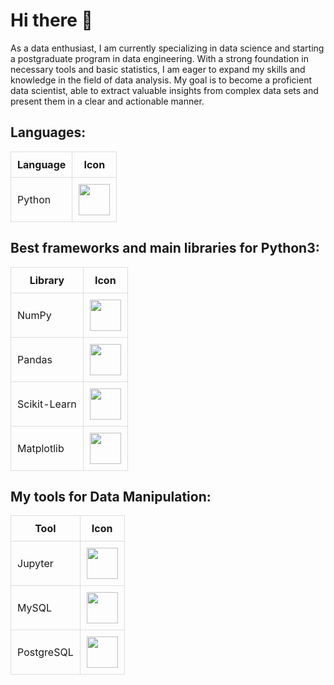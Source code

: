 <!DOCTYPE html>
<html>
<head>
  <title>Perfil de [Seu Nome]</title>
  <style>
    table {
      border-collapse: collapse;
    }
    th, td {
      border: 1px solid #ddd;
      padding: 10px;
    }
  </style>
</head>
<body>
  <h1>Hi there 👋</h1>
  <p>As a data enthusiast, I am currently specializing in data science and starting a postgraduate program in data engineering. With a strong foundation in necessary tools and basic statistics, I am eager to expand my skills and knowledge in the field of data analysis. My goal is to become a proficient data scientist, able to extract valuable insights from complex data sets and present them in a clear and actionable manner.</p>

  <h2>Languages:</h2>
  <table>
    <tr>
      <th>Language</th>
      <th>Icon</th>
    </tr>
    <tr>
      <td>Python</td>
      <td><img width='50' height='50' src="https://cdn.jsdelivr.net/gh/devicons/devicon@latest/icons/python/python-original-wordmark.svg" /></td>
    </tr>
  </table>

  <h2>Best frameworks and main libraries for Python3:</h2>
  <table>
    <tr>
      <th>Library</th>
      <th>Icon</th>
    </tr>
    <tr>
      <td>NumPy</td>
      <td><img width='50' height='50' src="https://cdn.jsdelivr.net/gh/devicons/devicon@latest/icons/numpy/numpy-original-wordmark.svg" /></td>
    </tr>
    <tr>
      <td>Pandas</td>
      <td><img width='50' height='50' src="https://cdn.jsdelivr.net/gh/devicons/devicon@latest/icons/pandas/pandas-original-wordmark.svg" /></td>
    </tr>
    <tr>
      <td>Scikit-Learn</td>
      <td><img width='50' height='50' src="https://cdn.jsdelivr.net/gh/devicons/devicon@latest/icons/scikitlearn/scikitlearn-original.svg" /></td>
    </tr>
    <tr>
      <td>Matplotlib</td>
      <td><img width='50' height='50' src="https://cdn.jsdelivr.net/gh/devicons/devicon@latest/icons/matplotlib/matplotlib-original-wordmark.svg" /></td>
    </tr>
  </table>

<h2>My tools for Data Manipulation:</h2>
<table>
  <tr>
    <th>Tool</th>
    <th>Icon</th>
  </tr>
  <tr>
    <td>Jupyter</td>
    <td><img width='50' height='50' src="https://cdn.jsdelivr.net/gh/devicons/devicon@latest/icons/jupyter/jupyter-original-wordmark.svg" /></td>
  </tr>
  <tr>
    <td>MySQL</td>
    <td><img width='50' height='50' src="https://cdn.jsdelivr.net/gh/devicons/devicon@latest/icons/mysql/mysql-original-wordmark.svg" /></td>
  </tr>
  <tr>
    <td>PostgreSQL</td>
    <td><img width='50' height='50' src="https://cdn.jsdelivr.net/gh/devicons/devicon@latest/icons/postgresql/postgresql-original-wordmark.svg" /></td>
  </tr>
</table>
